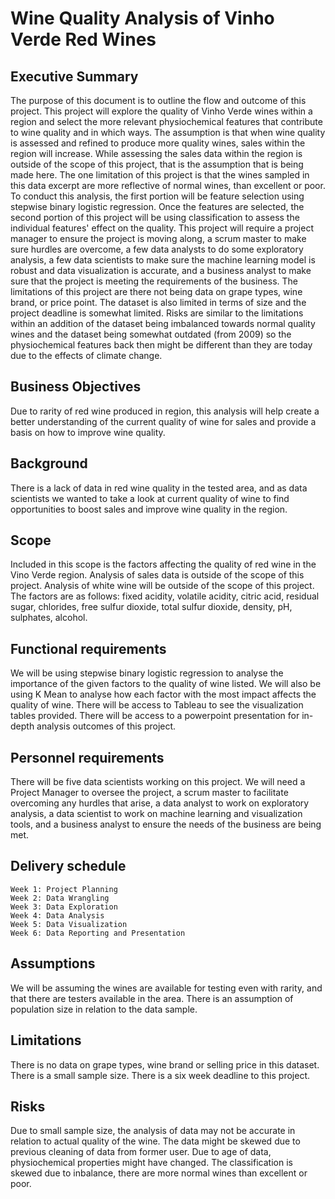 # Wine Quality Analysis of Vinho Verde Red Wines 

## Executive Summary

The purpose of this document is to outline the flow and outcome of this project. This project will explore the quality of Vinho Verde wines within a region and select the more relevant physiochemical features that contribute to wine quality and in which ways. The assumption is that when wine quality is assessed and refined to produce more quality wines, sales within the region will increase. While assessing the sales data within the region is outside of the scope of this project, that is the assumption that is being made here. The one limitation of this project is that the wines sampled in this data excerpt are more reflective of normal wines, than excellent or poor.
To conduct this analysis, the first portion will be feature selection using stepwise binary logistic regression. Once the features are selected, the second portion of this project will be using classification to assess the individual features' effect on the quality. This project will require a project manager to ensure the project is moving along, a scrum master to make sure hurdles are overcome, a few data analysts to do some exploratory analysis, a few data scientists to make sure the machine learning model is robust and data visualization is accurate, and a business analyst to make sure that the project is meeting the requirements of the business.
The limitations of this project are there not being data on grape types, wine brand, or price point. The dataset is also limited in terms of size and the project deadline is somewhat limited. Risks are similar to the limitations within an addition of the dataset being imbalanced towards normal quality wines and the dataset being somewhat outdated (from 2009) so the physiochemical features back then might be different than they are today due to the effects of climate change.

## Business Objectives

Due to rarity of red wine produced in region, this analysis will help create a better understanding of the current quality of wine for sales and provide a basis on how to improve wine quality.

## Background

There is a lack of data in red wine quality in the tested area, and as data scientists we wanted to take a look at current quality of wine to find opportunities to boost sales and improve wine quality in the region.

## Scope

Included in this scope is the factors affecting the quality of red wine in the Vino Verde region. Analysis of sales data is outside of the scope of this project. Analysis of white wine will be outside of the scope of this project. The factors are as follows: fixed acidity, volatile acidity, citric acid, residual sugar, chlorides, free sulfur dioxide, total sulfur dioxide, density, pH, sulphates, alcohol.

## Functional requirements

We will be using stepwise binary logistic regression to analyse the importance of the given factors to the quality of wine listed. We will also be using K Mean to analyse how each factor with the most impact affects the quality of wine. There will be access to Tableau to see the visualization tables provided. There will be access to a powerpoint presentation for in-depth analysis outcomes of this project.


## Personnel requirements

There will be five data scientists working on this project. We will need a Project Manager to oversee the project, a scrum master to facilitate overcoming any hurdles that arise, a data analyst to work on exploratory analysis, a data scientist to work on machine learning and visualization tools, and a business analyst to ensure the needs of the business are being met.

## Delivery schedule

    Week 1: Project Planning
    Week 2: Data Wrangling
    Week 3: Data Exploration
    Week 4: Data Analysis
    Week 5: Data Visualization
    Week 6: Data Reporting and Presentation

## Assumptions

We will be assuming the wines are available for testing even with rarity, and that there are testers available in the area. There is an assumption of population size in relation to the data sample.

## Limitations

There is no data on grape types, wine brand or selling price in this dataset. There is a small sample size. There is a six week deadline to this project.

## Risks

Due to small sample size, the analysis of data may not be accurate in relation to actual quality of the wine. The data might be skewed due to previous cleaning of data from former user. Due to age of data, physiochemical properties might have changed. The classification is skewed due to inbalance, there are more normal wines than excellent or poor.
